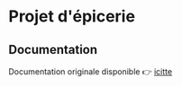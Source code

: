 # Projet d'épicerie

## Documentation

Documentation originale disponible :point_right: [icitte](https://bento-starter.netlify.com/)